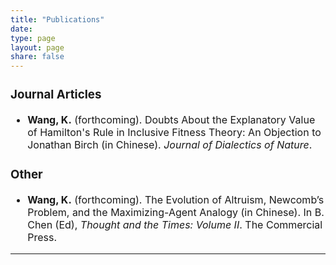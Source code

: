 ```yaml
---
title: "Publications"
date: 
type: page
layout: page
share: false
---
```


<div style="font-size: 16px;">

### Journal Articles

- **Wang, K.** (forthcoming). Doubts About the Explanatory Value of Hamilton's Rule in Inclusive Fitness Theory: An Objection to Jonathan Birch (in Chinese). _Journal of Dialectics of Nature_.

### Other

- **Wang, K.** (forthcoming). The Evolution of Altruism, Newcomb’s Problem, and the Maximizing-Agent Analogy (in Chinese). In B. Chen (Ed), _Thought and the Times: Volume II_. The Commercial Press.

</div>

---
